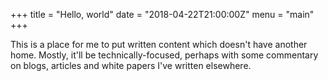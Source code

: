 +++
title = "Hello, world"
date = "2018-04-22T21:00:00Z"
menu = "main"
+++

This is a place for me to put written content which doesn't have another home. Mostly, it'll be technically-focused, perhaps with some commentary on blogs, articles and white papers I've written elsewhere.
